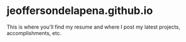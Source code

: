 # jeoffersondelapena.github.io
This is where you'll find my resume and where I post my latest projects, accomplishments, etc.
